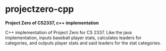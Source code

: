 # projectzero-cpp
**Project Zero of CS2337, c++ implementation**

C++ implementation of Project Zero for CS 2337. Like the java implementation, inputs baseball player stats, calculates leaders
for categories, and outputs player stats and said leaders for the stat categories.
